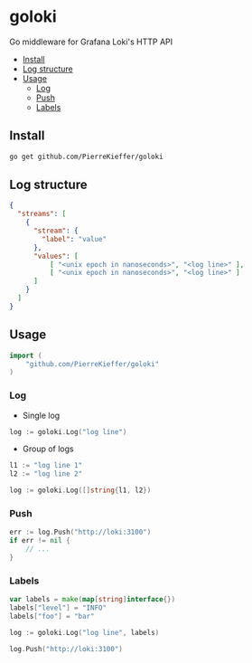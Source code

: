 # goloki

Go middleware for Grafana Loki's HTTP API 



* [Install](#install)
* [Log structure](#log-structure)
* [Usage](#usage)
	* [Log](#log)
	* [Push](#push)
	* [Labels](#labels)



## Install 

```bash 
go get github.com/PierreKieffer/goloki
```

## Log structure 
```json 
{
  "streams": [
    {
      "stream": {
        "label": "value"
      },
      "values": [
          [ "<unix epoch in nanoseconds>", "<log line>" ],
          [ "<unix epoch in nanoseconds>", "<log line>" ]
      ]
    }
  ]
}
```

## Usage
```go
import (
	"github.com/PierreKieffer/goloki"
)
```

### Log 
- Single log 
```go 
log := goloki.Log("log line")
```

- Group of logs 
```go
l1 := "log line 1"
l2 := "log line 2"

log := goloki.Log([]string{l1, l2})
```
### Push 
```go
err := log.Push("http://loki:3100")
if err != nil {
	// ... 
}
```

### Labels 
```go
var labels = make(map[string]interface{})
labels["level"] = "INFO"
labels["foo"] = "bar"

log := goloki.Log("log line", labels)

log.Push("http://loki:3100")
```




